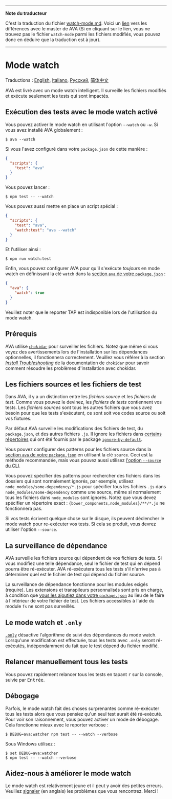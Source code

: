 ___
**Note du traducteur**

C'est la traduction du fichier [watch-mode.md](https://github.com/avajs/ava/blob/master/docs/recipes/watch-mode.md). Voici un [lien](https://github.com/avajs/ava/compare/17119bcfd822854b0b3bb99e8c14830f9cea50d4...master#diff-92da4f3d087d796fdf4a45be88586b62) vers les différences avec le master de AVA (Si en cliquant sur le lien, vous ne trouvez pas le fichier `watch-mode` parmi les fichiers modifiés, vous pouvez donc en déduire que la traduction est à jour).
___
# Mode watch

Traductions : [English](https://github.com/avajs/ava/blob/master/docs/recipes/watch-mode.md), [Italiano](https://github.com/avajs/ava-docs/blob/master/it_IT/docs/recipes/watch-mode.md), [Русский](https://github.com/avajs/ava-docs/blob/master/ru_RU/docs/recipes/watch-mode.md), [简体中文](https://github.com/avajs/ava-docs/blob/master/zh_CN/docs/recipes/watch-mode.md)

AVA est livré avec un mode watch intelligent. Il surveille les fichiers modifiés et exécute seulement les tests qui sont impactés.

## Exécution des tests avec le mode watch activé

Vous pouvez activer le mode watch en utilisant l'option `--watch` ou `-w`. Si vous avez installé AVA globalement :

```console
$ ava --watch
```

Si vous l'avez configuré dans votre `package.json` de cette manière :

```json
{
  "scripts": {
    "test": "ava"
  }
}
```

Vous pouvez lancer :

```console
$ npm test -- --watch
```

Vous pouvez aussi mettre en place un script spécial :

```json
{
  "scripts": {
    "test": "ava",
    "watch:test": "ava --watch"
  }
}
```

Et l'utiliser ainsi :

```console
$ npm run watch:test
```

Enfin, vous pouvez configurer AVA pour qu'il s'exécute *toujours* en mode watch en définissant la clé `watch` dans la [section `ava` de votre `package.json`] :

```json
{
  "ava": {
    "watch": true
  }
}
```

Veuillez noter que le reporter TAP est indisponible lors de l'utilisation du mode watch.

## Prérequis

AVA utilise [`chokidar`] pour surveiller les fichiers. Notez que même si vous voyez des avertissements lors de l'installation sur les dépendances optionnelles, il fonctionnera correctement. Veuillez vous référer à la section *[Install Troubleshooting]* de la documentation de `chokidar` pour savoir comment résoudre les problèmes d'installation avec chokidar.

## Les fichiers sources et les fichiers de test

Dans AVA, il y a un distinction entre les *fichiers source* et les *fichiers de test*. Comme vous pouvez le devinez, les *fichiers de tests* contiennent vos tests. Les *fichiers sources* sont tous les autres fichiers que vous avez besoin pour que les tests s'exécutent, ce sont soit vos codes source ou soit vos fixtures.

Par défaut AVA surveille les modifications des fichiers de test, du `package.json`, et des autres fichiers `.js`. Il ignore les fichiers dans [certains répertoires](https://github.com/novemberborn/ignore-by-default/blob/master/index.js) qui ont été fournis par le package [`ignore-by-default`].

Vous pouvez configurer des patterns pour les fichiers source dans la [section `ava` de votre `package.json`] en utilisant la clé `source`. Ceci est la méthode recommandée, mais vous pouvez aussi utilisez [l'option `--source` du CLI].

Vous pouvez spécifier des patterns pour rechercher des fichiers dans les dossiers qui sont normalement ignorés, par exemple, utilisez `node_modules/some-dependency/*.js` pour spécifier tous les fichiers `.js` dans `node_modules/some-dependency` comme une source, même si normalement tous les fichiers dans `node_modules` sont ignorés.  Notez que vous devez spécifier un répertoire exact : `{bower_components,node_modules}/**/*.js` ne fonctionnera pas.

Si vos tests écrivent quelque chose sur le disque, ils peuvent déclencher le mode watch pour re-exécuter vos tests. Si cela se produit, vous devrez utiliser l'option `--source`.

## La surveillance de dépendance

AVA surveille les fichiers source qui dépendent de vos fichiers de tests. Si vous modifiez une telle dépendance, seul le fichier de test qui en dépend pourra être ré-exécuter. AVA ré-exécutera tous les tests s'il n'arrive pas à déterminer quel est le fichier de test qui dépend du fichier source.

La surveillance de dépendance fonctionne pour les modules exigés (require). Les extensions et transpileurs personnalisés sont pris en charge, à condition que [vous les ajoutiez dans votre `package.json`] au lieu de le faire à l'intérieur de votre fichier de test. Les fichiers accessibles à l'aide du module `fs` ne sont pas surveillés.

## Le mode watch et `.only`

[`.only`] désactive l'algorithme de suivi des dépendances du mode watch. Lorsqu'une modification est effectuée, tous les tests avec `.only` seront ré-exécutés, indépendamment du fait que le test dépend du fichier modifié.

## Relancer manuellement tous les tests

Vous pouvez rapidement relancer tous les tests en tapant <kbd>r</kbd> sur la console, suivie par <kbd>Entrée</kbd>.

## Débogage

Parfois, le mode watch fait des choses surprenantes comme ré-exécuter tous les tests alors que vous pensiez qu'un seul test aurait été ré-exécuté. Pour voir son raisonnement, vous pouvez activer un mode de débogage. Cela fonctionne mieux avec le reporter verbose :

```console
$ DEBUG=ava:watcher npm test -- --watch --verbose
```

Sous Windows utilisez :

```console
$ set DEBUG=ava:watcher
$ npm test -- --watch --verbose
```

## Aidez-nous à améliorer le mode watch

Le mode watch est relativement jeune et il peut y avoir des petites erreurs. Veuillez [signaler](https://github.com/avajs/ava/issues) (en anglais) les problèmes que vous rencontrez. Merci !

[`chokidar`]: https://github.com/paulmillr/chokidar
[Install Troubleshooting]: https://github.com/paulmillr/chokidar#install-troubleshooting
[`ignore-by-default`]: https://github.com/novemberborn/ignore-by-default
[l'option `--source` du CLI]: https://github.com/avajs/ava-docs/blob/master/fr_FR/readme.md#cli
[`.only`]: https://github.com/avajs/ava-docs/blob/master/fr_FR/readme.md#exécution-de-tests-spécifiques
[section `ava` de votre `package.json`]: https://github.com/avajs/ava-docs/blob/master/fr_FR/readme.md#configuration
[vous les ajoutiez dans votre `package.json`]: https://github.com/avajs/ava-docs/blob/master/fr_FR/readme.md#configuration
